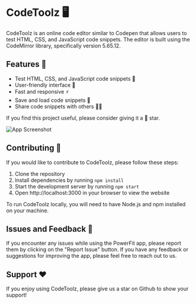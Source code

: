 # CodeToolz 🖥️

CodeToolz is an online code editor similar to Codepen that allows users to test HTML, CSS, and JavaScript code snippets. The editor is built using the CodeMirror library, specifically version 5.65.12.

## Features 🚀

- Test HTML, CSS, and JavaScript code snippets 🧪
- User-friendly interface 🤩
- Fast and responsive ⚡
- Save and load code snippets 💾
- Share code snippets with others 👨‍💻

If you find this project useful, please consider giving it a 🌟 star.

![App Screenshot](https://i.ibb.co/0rc3PHC/screely-1683366449363.png)

## Contributing 🤝

If you would like to contribute to CodeToolz, please follow these steps:

1. Clone the repository
2. Install dependencies by running `npm install`
3. Start the development server by running `npm start`
4. Open http://localhost:3000 in your browser to view the website

To run CodeToolz locally, you will need to have Node.js and npm installed on your machine.

## Issues and Feedback 💬

If you encounter any issues while using the PowerFit app, please report them by clicking on the "Report Issue" button. If you have any feedback or suggestions for improving the app, please feel free to reach out to us.

## Support ❤️

If you enjoy using CodeToolz, please give us a star on Github to show your support!
